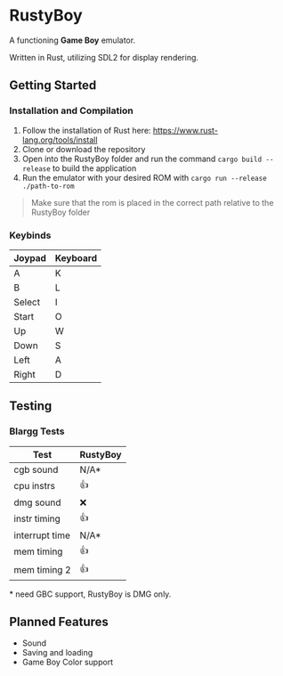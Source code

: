 

# RustyBoy
A functioning **Game Boy** emulator.

Written in Rust, utilizing SDL2 for display rendering.


## Getting Started

### Installation and Compilation
1.  Follow the installation of Rust here: https://www.rust-lang.org/tools/install
2.  Clone or download the repository
3. Open into the RustyBoy folder and run the command `cargo build --release` to build the application
4. Run the emulator with your desired ROM with `cargo run --release ./path-to-rom`
> Make sure that the rom is placed in the correct path relative to the RustyBoy folder

### Keybinds
| Joypad | Keyboard |
|--------|----------|
| A      | K        |
| B      | L        |
| Select | I        |
| Start  | O        |
| Up     | W        |
| Down   | S        |
| Left   | A        |
| Right  | D        | 
## Testing

### Blargg Tests

| Test | RustyBoy |
|--|--|
| cgb sound | N/A* |
|cpu instrs|👍 |
|dmg sound |❌ |
|instr timing |👍|
|interrupt time |N/A*|
|mem timing|👍|
|mem timing 2|👍|

\* need GBC support, RustyBoy is DMG only.

## Planned Features

- Sound
- Saving and loading
- Game Boy Color support 

